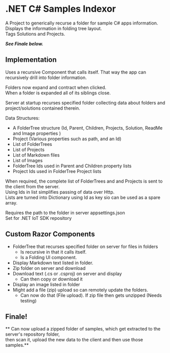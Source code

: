 # .NET C# Samples Indexor

A Project to generically recurse a folder for sample C# apps information. 
Displays the information in folding tree layout.  
Tags Solutions and Projects.

<b><i> See Finale below. </i></b>

## Implementation

Uses a recursive Component that calls itself. 
That way the app can recursively drill into folder information.
  
Folders now expand and contract when clicked.  
When a folder is expanded all of its siblings close.
  
Server at startup recurses specified folder collecting data 
about folders and project/solutions contained therein.
  
Data Structures:
- A FolderTree structure (Id, Parent, Children, Projects, Solution, ReadMe and Image properties ) 
- Project (Various properties such as path, and an Id)
- List of FolderTrees
- List of Projects
- List of Markdown files
- List of Images
- FolderTree Ids used in Parent and Children property lists
- Project Ids used in FolderTree Project lists

When required, the complete list of FolderTrees and and Projects is sent to the client from the server.  
Using Ids in list simplifies passing of data over Http.  
Lists are turned into Dictionary using Id as key sio can be used as a spare array.

Requires the path to the folder in server appsettings.json  
Set for .NET IoT SDK repository

## Custom Razor Components
- FolderTree that recurses specified folder on server for files in folders
  - Is recursive in that it calls itself.
  - Is a Folding UI component.
- Display Markdown text listed in folder.
- Zip folder on server and download
- Download text (.cs or .csproj) on server and display
  - Can then copy or download it
- Display an image listed in folder
- Might add a file (zip) upload so can remotely update the folders.
  - Can now do that (File upload). If zip file then gets unzipped (Needs testing)

## Finale!

** Can now upload a zipped folder of samples, which get extracted to the server's repository folder,  
 then scan it, upload the new data to the client and then use those samples.**




